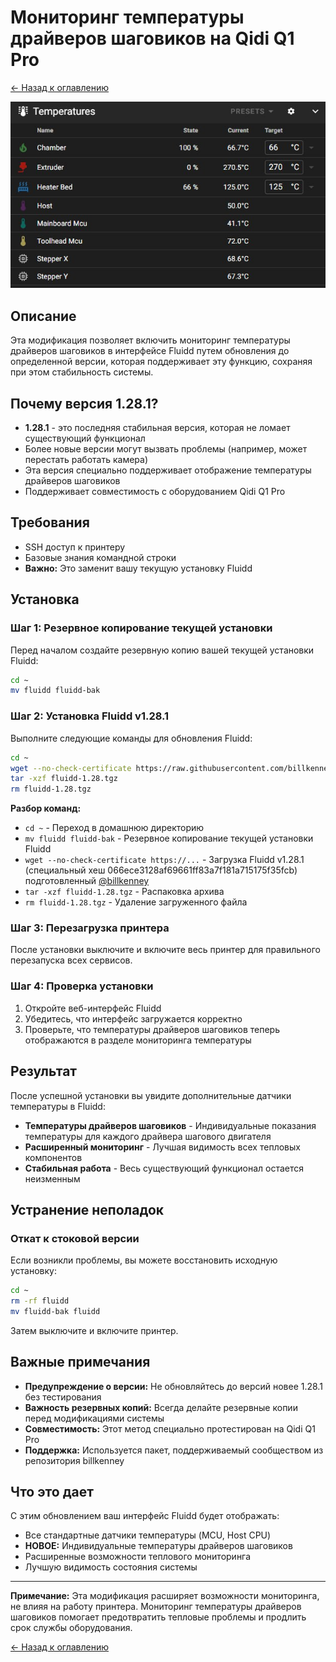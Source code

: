 # Мониторинг температуры драйверов шаговиков на Qidi Q1 Pro

[← Назад к оглавлению](README.ru.md)

![Fluidd](/docs/images/fluid-temp.jpg)

## Описание

Эта модификация позволяет включить мониторинг температуры драйверов шаговиков в интерфейсе Fluidd путем обновления до определенной версии, которая поддерживает эту функцию, сохраняя при этом стабильность системы.

## Почему версия 1.28.1?

- **1.28.1** - это последняя стабильная версия, которая не ломает существующий функционал
- Более новые версии могут вызвать проблемы (например, может перестать работать камера)
- Эта версия специально поддерживает отображение температуры драйверов шаговиков
- Поддерживает совместимость с оборудованием Qidi Q1 Pro

## Требования

- SSH доступ к принтеру
- Базовые знания командной строки
- **Важно:** Это заменит вашу текущую установку Fluidd

## Установка

### Шаг 1: Резервное копирование текущей установки

Перед началом создайте резервную копию вашей текущей установки Fluidd:

```bash
cd ~
mv fluidd fluidd-bak
```

### Шаг 2: Установка Fluidd v1.28.1

Выполните следующие команды для обновления Fluidd:

```bash
cd ~
wget --no-check-certificate https://raw.githubusercontent.com/billkenney/revert_qidi_software/main/fluidd-1.28.tgz
tar -xzf fluidd-1.28.tgz
rm fluidd-1.28.tgz
```

**Разбор команд:**
- `cd ~` - Переход в домашнюю директорию
- `mv fluidd fluidd-bak` - Резервное копирование текущей установки Fluidd
- `wget --no-check-certificate https://...` - Загрузка Fluidd v1.28.1 (специальный хеш 066ece3128af69661ff83a7f181a715175f35fcb) подготовленный [@billkenney](https://github.com/billkenney)
- `tar -xzf fluidd-1.28.tgz` - Распаковка архива
- `rm fluidd-1.28.tgz` - Удаление загруженного файла

### Шаг 3: Перезагрузка принтера

После установки выключите и включите весь принтер для правильного перезапуска всех сервисов.

### Шаг 4: Проверка установки

1. Откройте веб-интерфейс Fluidd
2. Убедитесь, что интерфейс загружается корректно
3. Проверьте, что температуры драйверов шаговиков теперь отображаются в разделе мониторинга температуры

## Результат

После успешной установки вы увидите дополнительные датчики температуры в Fluidd:

- **Температуры драйверов шаговиков** - Индивидуальные показания температуры для каждого драйвера шагового двигателя
- **Расширенный мониторинг** - Лучшая видимость всех тепловых компонентов
- **Стабильная работа** - Весь существующий функционал остается неизменным

## Устранение неполадок

### Откат к стоковой версии

Если возникли проблемы, вы можете восстановить исходную установку:

```bash
cd ~
rm -rf fluidd
mv fluidd-bak fluidd
```

Затем выключите и включите принтер.

## Важные примечания

- **Предупреждение о версии:** Не обновляйтесь до версий новее 1.28.1 без тестирования
- **Важность резервных копий:** Всегда делайте резервные копии перед модификациями системы
- **Совместимость:** Этот метод специально протестирован на Qidi Q1 Pro
- **Поддержка:** Используется пакет, поддерживаемый сообществом из репозитория billkenney

## Что это дает

С этим обновлением ваш интерфейс Fluidd будет отображать:

- Все стандартные датчики температуры (MCU, Host CPU)
- **НОВОЕ:** Индивидуальные температуры драйверов шаговиков
- Расширенные возможности теплового мониторинга
- Лучшую видимость состояния системы

---

**Примечание:** Эта модификация расширяет возможности мониторинга, не влияя на работу принтера. Мониторинг температуры драйверов шаговиков помогает предотвратить тепловые проблемы и продлить срок службы оборудования.

[← Назад к оглавлению](README.ru.md)

